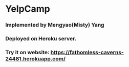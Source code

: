 # YelpCamp

### Implemented by Mengyao(Misty) Yang

### Deployed on Heroku server. 

### Try it on website: https://fathomless-caverns-24481.herokuapp.com/
